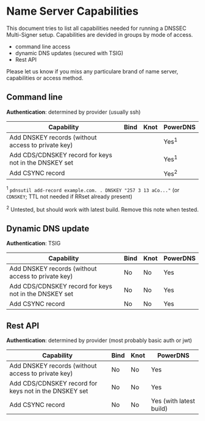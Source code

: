 # Name Server Capabilities

This document tries to list all capabilities needed for running a DNSSEC Multi-Signer setup.
Capabilities are devided in groups by mode of access.

- command line access
- dynamic DNS updates (secured with TSIG)
- Rest API

Please let us know if you miss any particulare brand of name server, capabilities or access method.

## Command line

**Authentication**: determined by provider (usually ssh)

Capability | Bind | Knot | PowerDNS
---------- | ---- | ---- | --------
Add DNSKEY records (without access to private key)| | | Yes<sup>1</sup>
Add CDS/CDNSKEY record for keys not in the DNSKEY set| | | Yes<sup>1</sup>
Add CSYNC record| | | Yes<sup>2</sup>

<sup>1</sup> `pdnsutil add-record example.com. . DNSKEY "257 3 13 aCo..."` (or `CDNSKEY`; TTL not needed if RRset already present)

<sup>2</sup> Untested, but should work with latest build. Remove this note when tested.

## Dynamic DNS update

**Authentication**: TSIG

Capability | Bind | Knot | PowerDNS
---------- | ---- | ---- | --------
Add DNSKEY records (without access to private key)|No|No|Yes
Add CDS/CDNSKEY record for keys not in the DNSKEY set|No|No|Yes
Add CSYNC record|No|No|Yes

## Rest API

**Authentication**: determined by provider (most probably basic auth or jwt)

Capability | Bind | Knot | PowerDNS
---------- | ---- | ---- | --------
Add DNSKEY records (without access to private key)|No|No|Yes
Add CDS/CDNSKEY record for keys not in the DNSKEY set|No|No|Yes
Add CSYNC record|No|No|Yes (with latest build)
